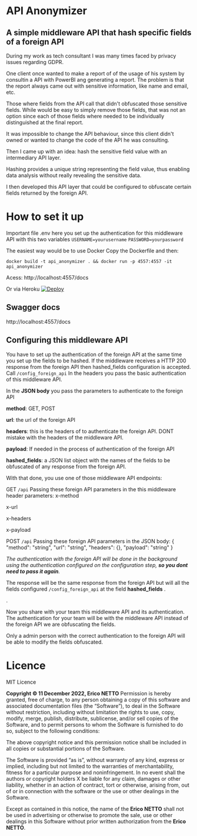 # API Anonymizer

## A simple middleware API that hash specific fields of a foreign API

During my work as tech consultant I was many times faced by privacy issues regarding GDPR.

One client once wanted to make a report of of the usage of his system  by consultin a API with PowerBI ang generating a report.
The problem is that the report always came out with sensitive information, like name and email, etc.

Those where fields from the API call that didn't obfuscated those sensitive fields.
While would be easy to simply remove those fields, that was not an option since each of those fields where needed to be individually distinguished at the final report.

It was impossible to change the API behaviour, since this client didn't owned or wanted to change the code of the API he was consulting.

Then I came up with an idea: hash the sensitive field value with an intermediary API layer.

Hashing provides a unique string representing the field value, thus enabling data analysis without really revealing the sensitive data.

I then developed this API layer that could be configured to obfuscate certain fields returned by the foreign API.

# How to set it up

Important file
.env
here you set up the authentication for this middleware API with this two variables
`USERNAME=yourusername` 
`PASSWORD=yourpassword` 


The easiest way would be to use Docker
Copy the Dockerfile and then:

    docker build -t api_anonymizer . && docker run -p 4557:4557 -it api_anonymizer

Acess: http://localhost:4557/docs

Or via Heroku
[![Deploy](https://www.herokucdn.com/deploy/button.svg)](https://heroku.com/deploy?template=https://github.com/ericonetto/api_anonymizer)

## Swagger docs
http://localhost:4557/docs


## Configuring this middleware API 

You have to set up the authentication of the foreign API at the same time you set up the fields to be hashed.
If the middleware receives a HTTP 200 response from the foreign API then  hashed_fields configuration is accepted.
Call  `/config_foreign_api` 
In the headers you pass the basic authentication of this middleware API.

In the **JSON body** you pass the parameters to authenticate to the foreign API

**method**:  GET, POST

**url**: the url of the foreign API

**headers**: this is the headers of to authenticate the foreign API. DONT mistake with the headers of the middleware API.

**payload**: If needed in the process of authentication of the foreign API

**hashed_fields**: a JSON list object with the names of the fields to be obfuscated of any response from the foreign API.

With that done, you use one of those middleware API endpoints:

GET `/api` 
Passing these foreign API parameters in the this middleware header parameters:
x-method 

x-url

x-headers

x-payload

POST `/api`
Passing these foreign API parameters in the JSON body:
{
  "method": "string",
  "url": "string",
  "headers": {},
  "payload": "string"
}

*The authentication with the foreign API will be done in the background using the authentication configured on the configuration step, **so you dont need to pass it again**.*

The response will be the same response from the foreign API but will all the fields configured `/config_foreign_api` at the field  **hashed_fields** .


.

 Now you share with your team this middleware API and its authentication.
 The authentication for your team will  be with the middleware API instead of the foreign API we are obfuscating the fields.

Only a admin person with the correct authentication to the foreign API will be able to modify the fields obfuscated.

# Licence
MIT Licence

**Copyright © 11 December 2022, Erico NETTO**
Permission is hereby granted, free of charge, to any person obtaining a copy of this software and associated documentation files (the “Software”), to deal in the Software without restriction, including without limitation the rights to use, copy, modify, merge, publish, distribute, sublicense, and/or sell copies of the Software, and to permit persons to whom the Software is furnished to do so, subject to the following conditions:

The above copyright notice and this permission notice shall be included in all copies or substantial portions of the Software.

The Software is provided “as is”, without warranty of any kind, express or implied, including but not limited to the warranties of merchantability, fitness for a particular purpose and noninfringement. In no event shall the authors or copyright holders X be liable for any claim, damages or other liability, whether in an action of contract, tort or otherwise, arising from, out of or in connection with the software or the use or other dealings in the Software.

Except as contained in this notice, the name of the **Erico NETTO** shall not be used in advertising or otherwise to promote the sale, use or other dealings in this Software without prior written authorization from the **Erico NETTO**. 
